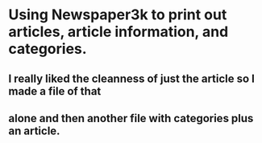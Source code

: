 # Using Newspaper3k to print out articles, article information, and categories.

## I really liked the cleanness of just the article so I made a file of that 
## alone and then another file with categories plus an article. 
